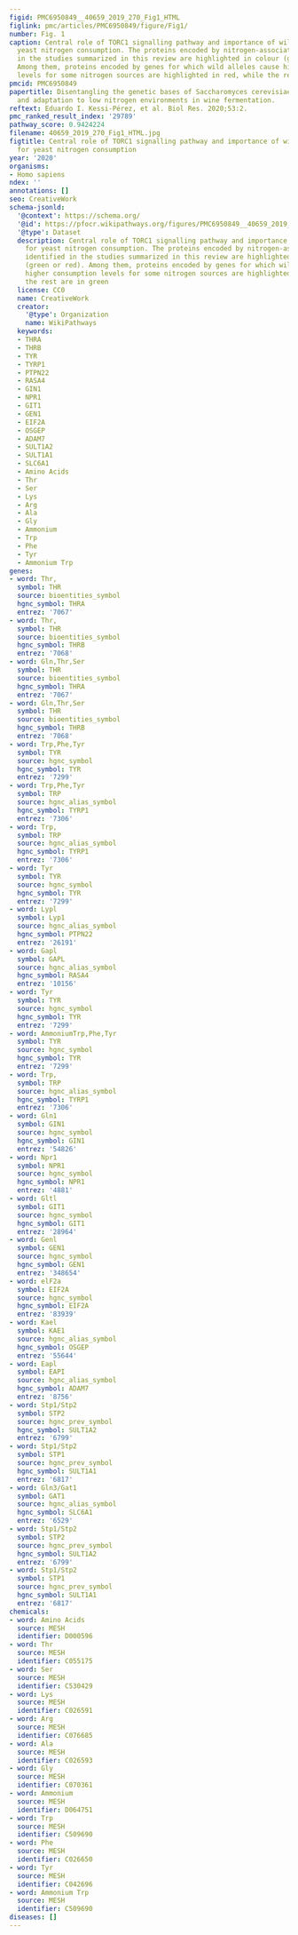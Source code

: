 ```yaml
---
figid: PMC6950849__40659_2019_270_Fig1_HTML
figlink: pmc/articles/PMC6950849/figure/Fig1/
number: Fig. 1
caption: Central role of TORC1 signalling pathway and importance of wild alleles for
  yeast nitrogen consumption. The proteins encoded by nitrogen-associated genes identified
  in the studies summarized in this review are highlighted in colour (green or red).
  Among them, proteins encoded by genes for which wild alleles cause higher consumption
  levels for some nitrogen sources are highlighted in red, while the rest are in green
pmcid: PMC6950849
papertitle: Disentangling the genetic bases of Saccharomyces cerevisiae nitrogen consumption
  and adaptation to low nitrogen environments in wine fermentation.
reftext: Eduardo I. Kessi-Pérez, et al. Biol Res. 2020;53:2.
pmc_ranked_result_index: '29789'
pathway_score: 0.9424224
filename: 40659_2019_270_Fig1_HTML.jpg
figtitle: Central role of TORC1 signalling pathway and importance of wild alleles
  for yeast nitrogen consumption
year: '2020'
organisms:
- Homo sapiens
ndex: ''
annotations: []
seo: CreativeWork
schema-jsonld:
  '@context': https://schema.org/
  '@id': https://pfocr.wikipathways.org/figures/PMC6950849__40659_2019_270_Fig1_HTML.html
  '@type': Dataset
  description: Central role of TORC1 signalling pathway and importance of wild alleles
    for yeast nitrogen consumption. The proteins encoded by nitrogen-associated genes
    identified in the studies summarized in this review are highlighted in colour
    (green or red). Among them, proteins encoded by genes for which wild alleles cause
    higher consumption levels for some nitrogen sources are highlighted in red, while
    the rest are in green
  license: CC0
  name: CreativeWork
  creator:
    '@type': Organization
    name: WikiPathways
  keywords:
  - THRA
  - THRB
  - TYR
  - TYRP1
  - PTPN22
  - RASA4
  - GIN1
  - NPR1
  - GIT1
  - GEN1
  - EIF2A
  - OSGEP
  - ADAM7
  - SULT1A2
  - SULT1A1
  - SLC6A1
  - Amino Acids
  - Thr
  - Ser
  - Lys
  - Arg
  - Ala
  - Gly
  - Ammonium
  - Trp
  - Phe
  - Tyr
  - Ammonium Trp
genes:
- word: Thr,
  symbol: THR
  source: bioentities_symbol
  hgnc_symbol: THRA
  entrez: '7067'
- word: Thr,
  symbol: THR
  source: bioentities_symbol
  hgnc_symbol: THRB
  entrez: '7068'
- word: Gln,Thr,Ser
  symbol: THR
  source: bioentities_symbol
  hgnc_symbol: THRA
  entrez: '7067'
- word: Gln,Thr,Ser
  symbol: THR
  source: bioentities_symbol
  hgnc_symbol: THRB
  entrez: '7068'
- word: Trp,Phe,Tyr
  symbol: TYR
  source: hgnc_symbol
  hgnc_symbol: TYR
  entrez: '7299'
- word: Trp,Phe,Tyr
  symbol: TRP
  source: hgnc_alias_symbol
  hgnc_symbol: TYRP1
  entrez: '7306'
- word: Trp,
  symbol: TRP
  source: hgnc_alias_symbol
  hgnc_symbol: TYRP1
  entrez: '7306'
- word: Tyr
  symbol: TYR
  source: hgnc_symbol
  hgnc_symbol: TYR
  entrez: '7299'
- word: Lypl
  symbol: Lyp1
  source: hgnc_alias_symbol
  hgnc_symbol: PTPN22
  entrez: '26191'
- word: Gapl
  symbol: GAPL
  source: hgnc_alias_symbol
  hgnc_symbol: RASA4
  entrez: '10156'
- word: Tyr
  symbol: TYR
  source: hgnc_symbol
  hgnc_symbol: TYR
  entrez: '7299'
- word: AmmoniumTrp,Phe,Tyr
  symbol: TYR
  source: hgnc_symbol
  hgnc_symbol: TYR
  entrez: '7299'
- word: Trp,
  symbol: TRP
  source: hgnc_alias_symbol
  hgnc_symbol: TYRP1
  entrez: '7306'
- word: Gln1
  symbol: GIN1
  source: hgnc_symbol
  hgnc_symbol: GIN1
  entrez: '54826'
- word: Npr1
  symbol: NPR1
  source: hgnc_symbol
  hgnc_symbol: NPR1
  entrez: '4881'
- word: Gltl
  symbol: GIT1
  source: hgnc_symbol
  hgnc_symbol: GIT1
  entrez: '28964'
- word: Genl
  symbol: GEN1
  source: hgnc_symbol
  hgnc_symbol: GEN1
  entrez: '348654'
- word: elF2a
  symbol: EIF2A
  source: hgnc_symbol
  hgnc_symbol: EIF2A
  entrez: '83939'
- word: Kael
  symbol: KAE1
  source: hgnc_alias_symbol
  hgnc_symbol: OSGEP
  entrez: '55644'
- word: Eapl
  symbol: EAPI
  source: hgnc_alias_symbol
  hgnc_symbol: ADAM7
  entrez: '8756'
- word: Stp1/Stp2
  symbol: STP2
  source: hgnc_prev_symbol
  hgnc_symbol: SULT1A2
  entrez: '6799'
- word: Stp1/Stp2
  symbol: STP1
  source: hgnc_prev_symbol
  hgnc_symbol: SULT1A1
  entrez: '6817'
- word: Gln3/Gat1
  symbol: GAT1
  source: hgnc_alias_symbol
  hgnc_symbol: SLC6A1
  entrez: '6529'
- word: Stp1/Stp2
  symbol: STP2
  source: hgnc_prev_symbol
  hgnc_symbol: SULT1A2
  entrez: '6799'
- word: Stp1/Stp2
  symbol: STP1
  source: hgnc_prev_symbol
  hgnc_symbol: SULT1A1
  entrez: '6817'
chemicals:
- word: Amino Acids
  source: MESH
  identifier: D000596
- word: Thr
  source: MESH
  identifier: C055175
- word: Ser
  source: MESH
  identifier: C530429
- word: Lys
  source: MESH
  identifier: C026591
- word: Arg
  source: MESH
  identifier: C076685
- word: Ala
  source: MESH
  identifier: C026593
- word: Gly
  source: MESH
  identifier: C070361
- word: Ammonium
  source: MESH
  identifier: D064751
- word: Trp
  source: MESH
  identifier: C509690
- word: Phe
  source: MESH
  identifier: C026650
- word: Tyr
  source: MESH
  identifier: C042696
- word: Ammonium Trp
  source: MESH
  identifier: C509690
diseases: []
---
```

